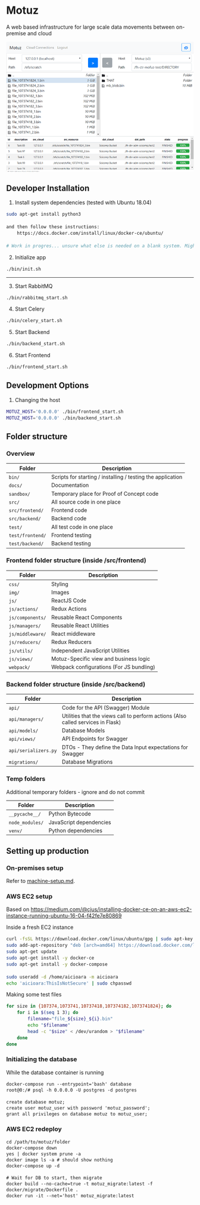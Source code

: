 # Motuz

A web based infrastructure for large scale data movements between on-premise and cloud

![Motuz main page ](docs/img/2019-06-23-13-14-28.png)


## Developer Installation

1. Install system dependencies (tested with Ubuntu 18.04)

```bash
sudo apt-get install python3

and then follow these instructions:
    https://docs.docker.com/install/linux/docker-ce/ubuntu/

# Work in progres... unsure what else is needed on a blank system. Might use docker soon
```

2. Initialize app

```bash
./bin/init.sh
```

---

3. Start RabbitMQ

```bash
./bin/rabbitmq_start.sh
```

4. Start Celery

```bash
./bin/celery_start.sh
```

5. Start Backend

```bash
./bin/backend_start.sh
```

6. Start Frontend

```bash
./bin/frontend_start.sh
```

## Development Options

1. Changing the host

```bash
MOTUZ_HOST='0.0.0.0' ./bin/frontend_start.sh
MOTUZ_HOST='0.0.0.0' ./bin/backend_start.sh
```

## Folder structure


### Overview

| Folder | Description |
| --- | --- |
| `bin/` | Scripts for starting / installing / testing the application |
| `docs/` | Documentation |
| `sandbox/` | Temporary place for Proof of Concept code |
| `src/` | All source code in one place |
| `src/frontend/` | Frontend code |
| `src/backend/` | Backend code |
| `test/` | All test code in one place |
| `test/frontend/` | Frontend testing |
| `test/backend/` | Backend testing |


### Frontend folder structure (inside /src/frontend)

| Folder | Description |
| --- | --- |
| `css/` | Styling |
| `img/` | Images |
| `js/` | ReactJS Code |
| `js/actions/` | Redux Actions |
| `js/components/` | Reusable React Components |
| `js/managers/` | Reusable React Utilities |
| `js/middleware/` | React middleware |
| `js/reducers/` | Redux Reducers |
| `js/utils/` | Independent JavaScript Utilities |
| `js/views/` | Motuz-Specific view and business logic |
| `webpack/` | Webpack configurations (For JS bundling) |


### Backend folder structure (inside /src/backend)

| Folder | Description |
| --- | --- |
| `api/` | Code for the API (Swagger) Module |
| `api/managers/` | Utilities that the views call to perform actions (Also called services in Flask) |
| `api/models/` | Database Models |
| `api/views/` | API Endpoints for Swagger |
| `api/serializers.py` | DTOs - They define the Data Input expectations for Swagger |
| `migrations/` | Database Migrations |


### Temp folders

Additional temporary folders - ignore and do not commit

| Folder | Description |
| --- | --- |
| `__pycache__/` | Python Bytecode |
| `node_modules/` | JavaScript dependencies |
| `venv/` | Python dependencies |



## Setting up production

### On-premises setup

Refer to [machine-setup.md](machine-setup.md).

### AWS EC2 setup


Based on https://medium.com/@cjus/installing-docker-ce-on-an-aws-ec2-instance-running-ubuntu-16-04-f42fe7e80869


Inside a fresh EC2 instance

```bash
curl -fsSL https://download.docker.com/linux/ubuntu/gpg | sudo apt-key add -
sudo add-apt-repository "deb [arch=amd64] https://download.docker.com/linux/ubuntu $(lsb_release -cs) stable"
sudo apt-get update
sudo apt-get install -y docker-ce
sudo apt-get install -y docker-compose

sudo useradd -d /home/aicioara -m aicioara
echo 'aicioara:ThisIsNotSecure' | sudo chpasswd


```

Making some test files

```bash
for size in {107374,1073741,10737418,107374182,1073741824}; do
    for i in $(seq 1 3); do
        filename="file_${size}_${i}.bin"
        echo "$filename"
        head -c "$size" < /dev/urandom > "$filename"
    done
done

```

### Initializing the database

While the database container is running

```
docker-compose run --entrypoint='bash' database
root@0:/# psql -h 0.0.0.0 -U postgres -d postgres

create database motuz;
create user motuz_user with password 'motuz_password';
grant all privileges on database motuz to motuz_user;
```



### AWS EC2 redeploy

```
cd /path/to/motuz/folder
docker-compose down
yes | docker system prune -a
docker image ls -a # should show nothing
docker-compose up -d

# Wait for DB to start, then migrate
docker build --no-cache=true -t motuz_migrate:latest -f docker/migrate/Dockerfile .
docker run -it --net='host' motuz_migrate:latest
```